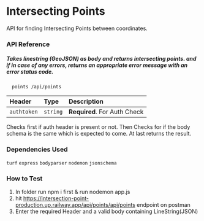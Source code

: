 
# Intersecting Points
API for finding Intersecting Points between coordinates.




### API Reference

##### Takes linestring (GeoJSON) as body and returns intersecting points. and if in case of any errors, returns an appropriate error message with an error status code. 

```http
  points /api/points
```

| Header | Type     | Description                |
| :-------- | :------- | :------------------------- |
| `authtoken` | `string` | **Required**. For Auth Check |

Checks first if auth header is present or not. Then Checks for if the body schema is the same which is expected to come. At last returns the result.



### Dependencies Used

`turf`
`express`
`bodyparser`
`nodemon`
`jsonschema`


### How to Test
1) In folder run npm i first & run nodemon app.js
2) hit https://intersection-point-production.up.railway.app/api/points/api/points endpoint on postman
3) Enter the required Header and a valid body containing LineString(JSON)


